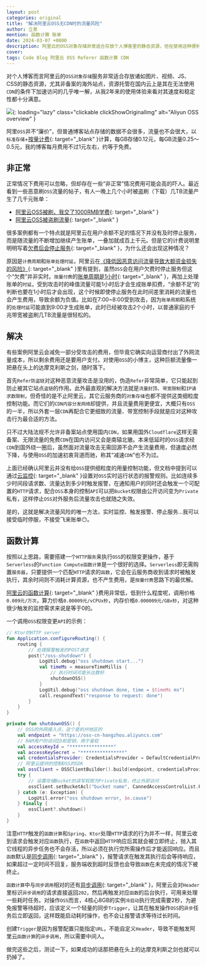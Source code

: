 ```yaml
---
layout: post
categories: original
title: "解决阿里云OSS无CDN时的流量风险"
author: 立泉
mention: 函数计算 账单
date: 2024-03-07 +0800
description: 阿里云的OSS对象存储非常适合存放个人博客里的静态资源，但在使用这种便利服务的同时也伴随着流量攻击可能带来的巨额账单风险，是一把时刻悬在头顶的达摩克利斯之剑，不得不认真寻找对策...
cover: 
tags: Code Blog 阿里云 OSS Referer 函数计算 CDN
---
```


对个人博客而言阿里云的`OSS对象存储`服务非常适合存放诸如图片、视频、JS、CSS的静态资源，尤其非备案的海外站点，资源托管在国内云上是其在无法使用`CDN`的条件下加速访问的几乎唯一解，从我2年来的使用体验来看对其速度和稳定性都十分满意。

![](https://apqx.oss-cn-hangzhou.aliyuncs.com/blog/original/20240305/aliyun_oss_overview_thumb.jpg){: loading="lazy" class="clickable clickShowOriginalImg" alt="Aliyun OSS overview" }

阿里`OSS`并不“廉价”，但普通博客站点存储的数据不会很多，流量也不会很大，以`标准存储`+[按量计费](https://www.aliyun.com/price/product?spm=a2c4g.11186623.0.0.14e17bbeBxYDQ9#/oss/detail/ossbag){: target="_blank" }计算，每GB存储0.12元，每GB流量0.25～0.5元，我的博客每月费用不过1元左右，约等于免费。

## 非正常

正常情况下费用可以忽略，但却存在一些“非正常”情况费用可能会高的吓人。最近看到一些恶意刷`OSS`流量的帖子，有人一晚上几个小时被盗刷（下载）几TB流量产生了几千元账单：

* [阿里云OSS被刷，我交了1000RMB学费](https://nickxu.me/post/aliyun-oss-brushed-1000rmb-fees){: target="_blank" }
* [阿里云OSS被盗刷流量](https://blog.t1m2h0u.com/archives/a-li-yun-oss-bei-dao-shua-liu-liang){: target="_blank" }

很多案例都有一个特点就是阿里云在用户余额不足的情况下并没有及时停止服务，而是随流量的不断增加继续产生账单，一叠加就成百上千元。但是它的计费说明里明明写着[欠费后会停止服务](https://help.aliyun.com/zh/oss/product-overview/overdue-payments#section-h0t-eo4-6d4){: target="_blank" }，为什么还会出现这种情况？

原因是`计费周期`和`账单处理时延`，阿里云在[《降低因恶意访问流量导致大额资金损失的风险》](https://www.alibabacloud.com/help/zh/oss/use-cases/reduce-the-risks-of-unexpectedly-high-fees-caused-by-malicious-access-traffic){: target="_blank" }里有提到，虽然`OSS`会在用户欠费时停止服务但这个“欠费”并非实时。`按量付费`的[账单周期是1小时](https://help.aliyun.com/zh/oss/product-overview/billing-overview#section-13i-c1v-cw7){: target="_blank" }，再加上处理账单的`时延`，受到攻击时的峰值流量可能1小时后才会生成账单扣费，“余额不足”的判断也要在1小时后才会出现，这个时候即使停止服务在此时间差里消耗的流量也会产生费用，导致余额为负值。比如在7:00~8:00受到攻击，因为`账单周期`和系统的`处理时延`可能直到9:00才生成账单，此时已经被攻击2个小时，以普通家庭的千兆带宽被盗刷几TB流量是很轻松的。

## 解决

有些案例阿里云会减免一部分受攻击的费用，但毕竟它确实向运营商付出了外网流量成本，所以剩余费用还是要用户支付。对使用`OSS`的小博主，这种巨额流量像一把悬在头上的达摩克利斯之剑，随时落下。

首先`Refer防盗链`对这种恶意流量攻击是没用的，伪造`Refer`非常简单，它只能起到防止被其它站点`盗链`的作用。此外最直观的解决方法就是`流量封顶`、`带宽限制`和`IP请求数限制`，但奇怪的是不止阿里云，其它云服务商的`对象存储`也都不提供这类细粒度控制功能。而它们的`CDN内容分发网络`却提供，并且流量费用更便宜，大概只有`OSS`的一半，所以外套一层`CDN`再配合它更细致的流量、带宽控制手段就是应对这种攻击行为最合适的方法。

只不过大陆法规不允许非备案站点使用国内`CDN`，如果用国外`Cloudflare`这样无需备案、无限流量的免费`CDN`在国内访问又会是南辕北辙。本来低延时的`OSS`请求经`CDN`到国外绕一圈后，虽然面对流量攻击无需回源不会产生流量费用，但速度必然下降，与使用`OSS`的加速初衷背道而驰，称其“减速`CDN`”也不为过。

上面已经确认阿里云并没有给`OSS`提供细粒度的用量控制功能，但文档中提到可以通过[云监控](https://www.alibabacloud.com/help/zh/oss/use-cases/reduce-the-risks-of-unexpectedly-high-fees-caused-by-malicious-access-traffic#section-y8e-55z-qwf){: target="_blank" }设置对`OSS`实时运行状态的报警规则。比如连续多少时间段请求数、流量达到多少时触发报警，在通知用户的同时还会触发一个可配置的`HTTP`请求，配合`OSS`本身的控制`API`可以把`Bucket`权限由公开访问变为`Private`私有，这样停止`OSS`对外服务后流量攻击也就随之失效。

是的，这就是解决流量风险的唯一方法，实时监控、触发报警、停止服务...我可以接受临时停服，不接受飞来账单😶。

## 函数计算

按照以上思路，需要搭建一个`HTTP服务`来执行`OSS`的权限变更操作，基于`Serverless`的`Function Compute函数计算`是一个很好的选择。`Serverless`即无需购置`服务器`，只要提供一个匹配`HTTP`请求的`函数`，它会在云服务商收到请求时被触发执行，其余时间则不消耗计算资源，也不产生费用，是`按量付费`思路下的最优解。

[阿里云的函数计算](https://www.aliyun.com/product/fc){: target="_blank" }费用非常低，低到什么程度呢，调用价格`0.009元/万次`，算力价格`0.00009元/vCPUx秒`，内存价格`0.000009元/GBx秒`，对这种很少触发的监控需求来说是等于0的。

一个调用`OSS`权限变更`API`的示例：

```kotlin
// Ktor的HTTP server
fun Application.configureRouting() {
    routing {
        // 处理报警触发的POST请求
        post("/oss-shutdown") {
            LogUtil.debug("oss shutdown start...")
            val timeMs = measureTimeMillis {
                // 执行时间可能长达数秒
                shutdownOSS()
            }
            LogUtil.debug("oss shutdown done, time = $timeMs ms")
            call.respondText("response to request: done")
        }
    }
}

private fun shutdownOSS() {
    // OSS的外网接入点，这个是杭州地区的
    val endpoint = "https://oss-cn-hangzhou.aliyuncs.com"
    // RAM用户的访问ID和密钥，用于鉴权
    val accessKeyId = "****************"
    val accessKeySecret = "****************"
    val credentialsProvider: CredentialsProvider = DefaultCredentialProvider(accessKeyId, accessKeySecret)
    // 阿里云提供的控制OSS的SDK
    val ossClient = OSSClientBuilder().build(endpoint, credentialsProvider)
    try {
        // 设置存储Bucket的读写权限为Private私有，终止外部访问
        ossClient.setBucketAcl("bucket name", CannedAccessControlList.Private)
    } catch (e: Exception) {
        LogUtil.error("oss shutdown error, $e.cause")
    } finally {
        ossClient?.shutdown()
    }
}
```

注意`HTTP`触发的`函数计算`和`Spring`、`Ktor`处理`HTTP`请求的行为并不一样，阿里云收到请求会触发对应`函数`执行，在`函数`中返回`HTTP`响应后其就会被立即终止，抛入其它线程的异步任务也不会存活，所以必须在执行完所需操作后才能返回响应。而且`函数`默认是[同步调用](https://help.aliyun.com/document_detail/2513634.html#p-5n8-0bh-2w1){: target="_blank" }，报警请求在触发其执行后会等待响应，如果超过一定时间不回复，服务端收到超时反馈也会导致`函数`在未完成的情况下被终止。

`函数计算`中与`同步调用`相对的还有[异步调用](https://help.aliyun.com/document_detail/2513634.html#p-ohe-t8x-ik6){: target="_blank" }，阿里云会对`Header`里标识`异步调用`的请求直接返回`202`，然后再触发对应`函数`的后台执行，可用来处理一些耗时任务。对操作`OSS`而言，4核心8GB的实例`冷启动`执行完成需要2秒，为避免报警等待超时，应该定义一个轻量的同步`Trigger`，让其在触发操作`OSS`的`异步`任务后立即返回，这样既能启动耗时操作，也不会让报警请求等待过长时间。

创建`Trigger`是因为报警配置只能指定`URL`，不能自定义`Header`，导致不能触发阿里云`函数计算`的`异步调用`，所以需要中间人。

做完这些之后，测试一下，如果成功的话那把悬在头上的达摩克利斯之剑也就可以扔掉了。
